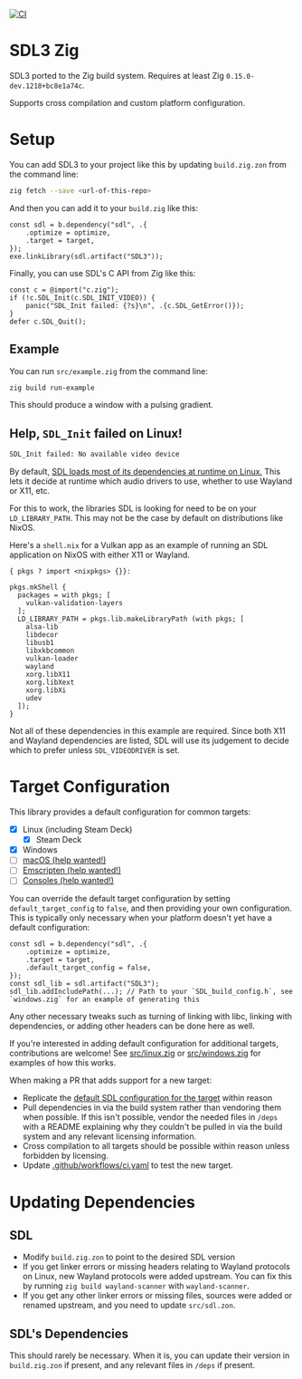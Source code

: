 [![CI](https://github.com/Games-By-Mason/sdl_zig/actions/workflows/ci.yaml/badge.svg)](https://github.com/Games-By-Mason/sdl_zig/actions)

# SDL3 Zig

SDL3 ported to the Zig build system. Requires at least Zig `0.15.0-dev.1218+bc8e1a74c`.

Supports cross compilation and custom platform configuration.

# Setup

You can add SDL3 to your project like this by updating `build.zig.zon` from the command line:
```sh
zig fetch --save <url-of-this-repo>
```

And then you can add it to your `build.zig` like this:
```zig
const sdl = b.dependency("sdl", .{
    .optimize = optimize,
    .target = target,
});
exe.linkLibrary(sdl.artifact("SDL3"));
```

Finally, you can use SDL's C API from Zig like this:
```zig
const c = @import("c.zig");
if (!c.SDL_Init(c.SDL_INIT_VIDEO)) {
    panic("SDL_Init failed: {?s}\n", .{c.SDL_GetError()});
}
defer c.SDL_Quit();
```

## Example

You can run `src/example.zig` from the command line:
```sh
zig build run-example
```

This should produce a window with a pulsing gradient.

## Help, `SDL_Init` failed on Linux!

```sh
SDL_Init failed: No available video device
```

By default, [SDL loads most of its dependencies at runtime on Linux.](https://wiki.libsdl.org/SDL3/README-linux) This lets it decide at runtime which audio drivers to use, whether to use Wayland or X11, etc.

For this to work, the libraries SDL is looking for need to be on your `LD_LIBRARY_PATH`. This may not be the case by default on distributions like NixOS.

Here's a `shell.nix` for a Vulkan app as an example of running an SDL application on NixOS with either X11 or Wayland.
```
{ pkgs ? import <nixpkgs> {}}:

pkgs.mkShell {
  packages = with pkgs; [
    vulkan-validation-layers
  ];
  LD_LIBRARY_PATH = pkgs.lib.makeLibraryPath (with pkgs; [
    alsa-lib
    libdecor
    libusb1
    libxkbcommon
    vulkan-loader
    wayland
    xorg.libX11
    xorg.libXext
    xorg.libXi
    udev
  ]);
}
```

Not all of these dependencies in this example are required. Since both X11 and Wayland dependencies are listed, SDL will use its judgement to decide which to prefer unless `SDL_VIDEODRIVER` is set.

# Target Configuration

This library provides a default configuration for common targets:
* [x] Linux (including Steam Deck)
  * [x] Steam Deck
* [x] Windows
* [ ] [macOS (help wanted!)](issues/4)
* [ ] [Emscripten (help wanted!)](issues/5)
* [ ] [Consoles (help wanted!)](issues/6)

You can override the default target configuration by setting `default_target_config` to `false`, and then providing your own configuration. This is typically only necessary when your platform doesn't yet have a default configuration:
```zig
const sdl = b.dependency("sdl", .{
    .optimize = optimize,
    .target = target,
    .default_target_config = false,
});
const sdl_lib = sdl.artifact("SDL3");
sdl_lib.addIncludePath(...); // Path to your `SDL_build_config.h`, see `windows.zig` for an example of generating this
```

Any other necessary tweaks such as turning of linking with libc, linking with dependencies, or adding other headers can be done here as well.

If you're interested in adding default configuration for additional targets, contributions are welcome! See [src/linux.zig](src/linux.zig) or [src/windows.zig](src/windows.zig) for examples of how this works.

When making a PR that adds support for a new target:
* Replicate the [default SDL configuration for the target](https://github.com/libsdl-org/SDL/tree/main/include/build_config) within reason
* Pull dependencies in via the build system rather than vendoring them when possible. If this isn't possible, vendor the needed files in `/deps` with a README explaining why they couldn't be pulled in via the build system and any relevant licensing information.
* Cross compilation to all targets should be possible within reason unless forbidden by licensing.
* Update [.github/workflows/ci.yaml](.github/workflows/ci.yaml) to test the new target.

# Updating Dependencies

## SDL

* Modify `build.zig.zon` to point to the desired SDL version
* If you get linker errors or missing headers relating to Wayland protocols on Linux, new Wayland protocols were added upstream. You can fix this by running `zig build wayland-scanner` with `wayland-scanner`.
* If you get any other linker errors or missing files, sources were added or renamed upstream, and you need to update `src/sdl.zon`.

## SDL's Dependencies

This should rarely be necessary. When it is, you can update their version in `build.zig.zon` if present, and any relevant files in `/deps` if present.
